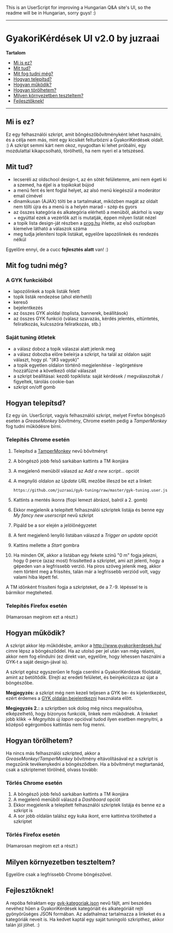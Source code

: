 This is an UserScript for improving a Hungarian Q&A site's UI, so the readme will be in Hungarian, sorry guys! :)

---

# GyakoriKérdések UI v2.0 by juzraai

**Tartalom**

* [Mi is ez?](#mi-is-ez)
* [Mit tud?](#mit-tud)
* [Mit fog tudni még?](#mit-fog-tudni-m%C3%A9g)
* [Hogyan telepítsd?](#hogyan-telep%C3%ADtsd)
* [Hogyan működik?](#hogyan-m%C5%B1k%C3%B6dik)
* [Hogyan törölhetem?](#hogyan-t%C3%B6r%C3%B6lhetem)
* [Milyen környezetben teszteltem?](#milyen-k%C3%B6rnyezetben-teszteltem)
* [Fejlesztőknek!](#fejleszt%C5%91knek)

---



## Mi is ez?

Ez egy felhasználói szkript, amit bőngészőbővítményként lehet használni, és a célja nem más, mint egy kicsikét felturbózni a GyakoriKérdések oldalt. :) A szkript semmi kárt nem okoz, nyugodtan ki lehet próbálni, egy mozdulattal kikapcsolható, törölhető, ha nem nyeri el a tetszésed.



## Mit tud?

* lecseréli az oldschool design-t, az én sötét felületemre, ami nem égeti ki a szemed, ha éjjel is a topikokat bújod
* a menü fent és lent foglal helyet, az alsó menü kiegészül a moderátor email címével
* dinamikusan (AJAX) tölti be a tartalmakat, miközben magát az oldalt nem tölti újra és a menü is a helyén marad - szép és gyors
* az összes kategória és alkategória elérhető a menüből, akárhol is vagy + egyúttal ezek a vezérlők azt is mutatják, éppen milyen listát nézel
* a topik lista design-ját részben a [prog.hu](http://prog.hu) ihlette, az első oszlopban kiemelve látható a válaszok száma
* meg tudja jeleníteni topik listákat, egyelőre lapozólinkek és rendezés nélkül

Egyelőre ennyi, de a cucc **fejlesztés alatt** van! :)



## Mit fog tudni még?

### A GYK funkcióiból

* lapozólinkek a topik listák felett
* topik listák rendezése (ahol elérhető)
* kereső
* bejelentkezés
* az összes GYK aloldal (toplista, bannerek, beállítások)
* az összes GYK funkció (válasz szavazás, kérdés jelentés, eltüntetés, feliratkozás, kulcsszóra feliratkozás, stb.)

### Saját tuning ötletek

* a válasz doboz a topik válaszai alatt jelenik meg
* a válasz dobozba előre beleírja a szkript, ha talál az oldalon saját választ, hogy pl. "(#3 vagyok)"
* a topik egyetlen oldalon történő megjelenítése - legörgetésre hozzáfűzné a következő oldal válaszait
* a szkript beállításai: kezdő topiklista: saját kérdések / megválaszoltak / figyeltek, tárolás cookie-ban
* szkript on/off gomb



## Hogyan telepítsd?

Ez egy ún. UserScript, vagyis felhasználói szkript, melyet Firefox böngésző esetén a *GreaseMonkey* bővítmény, Chrome esetén pedig a *TamperMonkey* fog tudni működésre bírni.

### Telepítés Chrome esetén

1. Telepítsd a [TamperMonkey](https://chrome.google.com/webstore/detail/tampermonkey/dhdgffkkebhmkfjojejmpbldmpobfkfo) nevű bővítményt
2. A böngésző jobb felső sarkában kattints a TM ikonjára
3. A megjelenő menüből válaszd az *Add a new script...* opciót
4. A megnyíló oldalon az *Update URL* mezőbe illeszd be ezt a linket:

	`https://github.com/juzraai/gyk-tuning/raw/master/gyk-tuning.user.js`

5. Kattints a mentés ikonra (flopi lemezt ábrázol, balról a 2. gomb)
6. Ekkor megjelenik a telepített felhasználói szkriptek listája és benne egy *My fancy new userscript* nevű szkript
7. Pipáld be a sor elején a jelölőnégyzetet
8. A fent megjelenő lenyíló listában válaszd a *Trigger an update* opciót
9. Kattins mellette a *Start* gombra
10. Ha minden OK, akkor a listában egy fekete színű "0 m" fogja jelezni, hogy 0 perce (azaz most) frissítetted a szkriptet, ami azt jelenti, hogy a gépeden van a legfrissebb verzió. Ha piros szöveg jelenik meg, akkor nem történt meg a frissítés, talán már a legfrissebb verziód volt, vagy valami hiba lépett fel.

A TM időnként frissíteni fogja a szkripteket, de a 7.-9. lépéssel te is bármikor megteheted.

### Telepítés Firefox esetén

(Hamarosan megírom ezt a részt.)



## Hogyan működik?

A szkript akkor lép működésbe, amikor a http://www.gyakorikerdesek.hu/ címre lépsz a böngésződdel. Ha az utolsó per jel után van még valami, akkor nem fog elindulni (ez direkt van, egyelőre, hogy lehessen használni a GYK-t a saját design-jával is).

A szkript egész egyszerűen le fogja cserélni a GyakoriKérdések főoldalát, amint az betöltődik. Elrejti az eredeti felületet, és beinjekciózza az újat a böngészőbe.

**Megjegyzés:** a szkript még nem kezeli teljesen a GYK be- és kijelentkezést, ezért érdemes a [GYK oldalán bejelentkezni](http://www.gyakorikerdesek.hu/belepes) használata előtt.

**Megjegyzés 2.:** a szkriptben sok dolog még nincs megvalósítva, elképzelhető, hogy bizonyos funkciók, linkek nem működnek. A linkeket jobb klikk -> *Megnyitás új lapon* opcióval tudod ilyen esetben megnyitni, a középső egérgombos kattintás nem fog menni.



## Hogyan törölhetem?

Ha nincs más felhasználói szkripted, akkor a *GreaseMonkey*/*TamperMonkey* bővítmény eltávolításával ez a szkript is megszűnik tevékenykedni a böngésződben. Ha a bővítményt megtartanád, csak a szkriptemet törölnéd, olvass tovább:

### Törlés Chrome esetén

1. A böngésző jobb felső sarkában kattints a TM ikonjára
2. A megjelenő menüből válaszd a *Dashboard* opciót
3. Ekkor megjelenik a telepített felhasználói szkriptek listája és benne ez a szkript is
4. A sor jobb oldalán találsz egy kuka ikont, erre kattintva törölheted a szkriptet

### Törlés Firefox esetén

(Hamarosan megírom ezt a részt.)



## Milyen környezetben teszteltem?

Egyelőre csak a legfrissebb Chrome böngészővel.



## Fejlesztőknek!

A repóba felraktam egy [gyk-kategoriak.json](gyk-kategoriak.json) nevű fájlt, ami beszédes nevéhez hűen a GyakoriKérdések kategóriáit és alkategóriáit rejti gyönyörűséges JSON formában. Az adathalmaz tartalmazza a linkeket és a kategóriák neveit is. Ha kedvet kaptál egy saját tuningoló szkripthez, akkor talán jól jöhet. :)